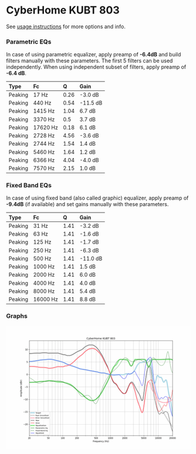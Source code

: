 # CyberHome KUBT 803
See [usage instructions](https://github.com/jaakkopasanen/AutoEq#usage) for more options and info.

### Parametric EQs
In case of using parametric equalizer, apply preamp of **-6.4dB** and build filters manually
with these parameters. The first 5 filters can be used independently.
When using independent subset of filters, apply preamp of **-6.4 dB**.

| Type    | Fc       |    Q | Gain     |
|:--------|:---------|:-----|:---------|
| Peaking | 17 Hz    | 0.26 | -3.0 dB  |
| Peaking | 440 Hz   | 0.54 | -11.5 dB |
| Peaking | 1415 Hz  | 1.04 | 6.7 dB   |
| Peaking | 3370 Hz  | 0.5  | 3.7 dB   |
| Peaking | 17620 Hz | 0.18 | 6.1 dB   |
| Peaking | 2728 Hz  | 4.56 | -3.6 dB  |
| Peaking | 2744 Hz  | 1.54 | 1.4 dB   |
| Peaking | 5460 Hz  | 1.64 | 1.2 dB   |
| Peaking | 6366 Hz  | 4.04 | -4.0 dB  |
| Peaking | 7570 Hz  | 2.15 | 1.0 dB   |

### Fixed Band EQs
In case of using fixed band (also called graphic) equalizer, apply preamp of **-9.4dB**
(if available) and set gains manually with these parameters.

| Type    | Fc       |    Q | Gain     |
|:--------|:---------|:-----|:---------|
| Peaking | 31 Hz    | 1.41 | -3.2 dB  |
| Peaking | 63 Hz    | 1.41 | -1.6 dB  |
| Peaking | 125 Hz   | 1.41 | -1.7 dB  |
| Peaking | 250 Hz   | 1.41 | -6.3 dB  |
| Peaking | 500 Hz   | 1.41 | -11.0 dB |
| Peaking | 1000 Hz  | 1.41 | 1.5 dB   |
| Peaking | 2000 Hz  | 1.41 | 6.0 dB   |
| Peaking | 4000 Hz  | 1.41 | 4.0 dB   |
| Peaking | 8000 Hz  | 1.41 | 5.4 dB   |
| Peaking | 16000 Hz | 1.41 | 8.8 dB   |

### Graphs
![](./CyberHome%20KUBT%20803.png)